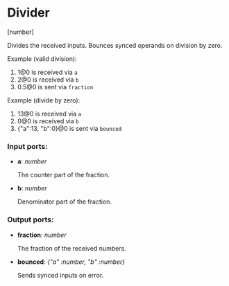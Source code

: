 # Divider

[number]

Divides the received inputs. Bounces synced operands on division by zero.

Example (valid division):

1. 1@0 is received via `a`
2. 2@0 is received via `b`
3. 0.5@0 is sent via `fraction`

Example (divide by zero):

1. 13@0 is received via `a`
2. 0@0 is received via `b`
3. {"a":13, "b":0}@0 is sent via `bounced`

### Input ports:

* __a__: _number_

    The counter part of the fraction.



* __b__: _number_

    Denominator part of the fraction.



### Output ports:

* __fraction__: _number_

    The fraction of the received numbers.



* __bounced__: _{"a" :number, "b" :number}_

    Sends synced inputs on error.



